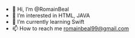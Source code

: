 - 👋 Hi, I’m @RomainBeal
- 👀 I’m interested in HTML, JAVA
- 🌱 I’m currently learning Swift
- 📫 How to reach me romainbeal99@gmail.com

<!---
RomainBeal/RomainBeal is a ✨ special ✨ repository because its `README.md` (this file) appears on your GitHub profile.
You can click the Preview link to take a look at your changes.
--->
